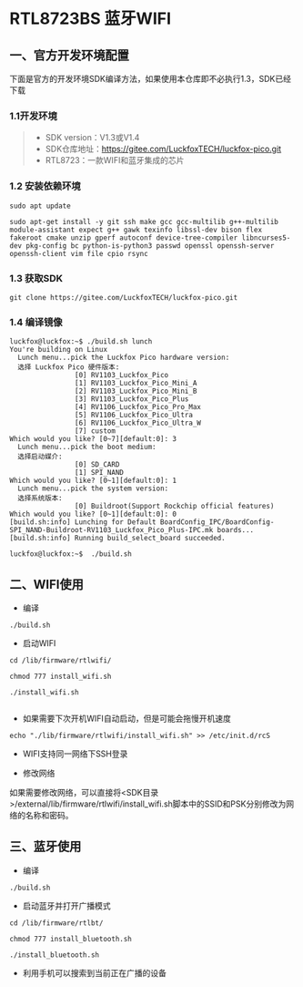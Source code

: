 # RTL8723BS 蓝牙WIFI
## 一、官方开发环境配置
下面是官方的开发环境SDK编译方法，如果使用本仓库即不必执行1.3，SDK已经下载
### 1.1开发环境

>- SDK version：V1.3或V1.4    
>- SDK仓库地址：https://gitee.com/LuckfoxTECH/luckfox-pico.git
>- RTL8723：一款WIFI和蓝牙集成的芯片

### 1.2 安装依赖环境

```shell
sudo apt update

sudo apt-get install -y git ssh make gcc gcc-multilib g++-multilib module-assistant expect g++ gawk texinfo libssl-dev bison flex fakeroot cmake unzip gperf autoconf device-tree-compiler libncurses5-dev pkg-config bc python-is-python3 passwd openssl openssh-server openssh-client vim file cpio rsync

```

### 1.3 获取SDK

```shell
git clone https://gitee.com/LuckfoxTECH/luckfox-pico.git
```

### 1.4 编译镜像

```shell
luckfox@luckfox:~$ ./build.sh lunch
You're building on Linux
  Lunch menu...pick the Luckfox Pico hardware version:
  选择 Luckfox Pico 硬件版本:
                [0] RV1103_Luckfox_Pico
                [1] RV1103_Luckfox_Pico_Mini_A
                [2] RV1103_Luckfox_Pico_Mini_B
                [3] RV1103_Luckfox_Pico_Plus
                [4] RV1106_Luckfox_Pico_Pro_Max
                [5] RV1106_Luckfox_Pico_Ultra
                [6] RV1106_Luckfox_Pico_Ultra_W
                [7] custom
Which would you like? [0~7][default:0]: 3
  Lunch menu...pick the boot medium:
  选择启动媒介:
                [0] SD_CARD
                [1] SPI_NAND
Which would you like? [0~1][default:0]: 1
  Lunch menu...pick the system version:
  选择系统版本:
                [0] Buildroot(Support Rockchip official features)
Which would you like? [0~1][default:0]: 0
[build.sh:info] Lunching for Default BoardConfig_IPC/BoardConfig-SPI_NAND-Buildroot-RV1103_Luckfox_Pico_Plus-IPC.mk boards...
[build.sh:info] Running build_select_board succeeded.

luckfox@luckfox:~$  ./build.sh
```



## 二、WIFI使用

- 编译

```shell
./build.sh
```

- 启动WIFI
  
```shell
cd /lib/firmware/rtlwifi/

chmod 777 install_wifi.sh

./install_wifi.sh


```

- 如果需要下次开机WIFI自动启动，但是可能会拖慢开机速度

```shell
echo "./lib/firmware/rtlwifi/install_wifi.sh" >> /etc/init.d/rcS

```

- WIFI支持同一网络下SSH登录

- 修改网络

如果需要修改网络，可以直接将<SDK目录>/external/lib/firmware/rtlwifi/install_wifi.sh脚本中的SSID和PSK分别修改为网络的名称和密码。

## 三、蓝牙使用


- 编译
  
```shell
./build.sh
```

- 启动蓝牙并打开广播模式
  
```shell
cd /lib/firmware/rtlbt/

chmod 777 install_bluetooth.sh

./install_bluetooth.sh
```

- 利用手机可以搜索到当前正在广播的设备

